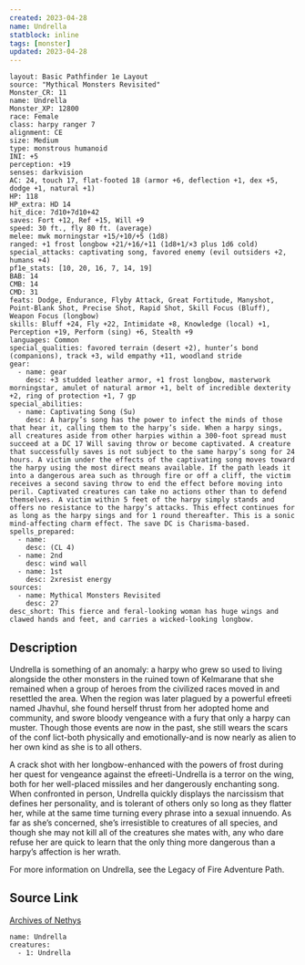 ```yaml
---
created: 2023-04-28
name: Undrella
statblock: inline
tags: [monster]
updated: 2023-04-28
---
```

```statblock
layout: Basic Pathfinder 1e Layout
source: "Mythical Monsters Revisited"
Monster_CR: 11
name: Undrella
Monster_XP: 12800
race: Female
class: harpy ranger 7
alignment: CE
size: Medium
type: monstrous humanoid
INI: +5
perception: +19
senses: darkvision
AC: 24, touch 17, flat-footed 18 (armor +6, deflection +1, dex +5, dodge +1, natural +1)
HP: 118
HP_extra: HD 14
hit_dice: 7d10+7d10+42
saves: Fort +12, Ref +15, Will +9
speed: 30 ft., fly 80 ft. (average)
melee: mwk morningstar +15/+10/+5 (1d8)
ranged: +1 frost longbow +21/+16/+11 (1d8+1/×3 plus 1d6 cold)
special_attacks: captivating song, favored enemy (evil outsiders +2, humans +4)
pf1e_stats: [10, 20, 16, 7, 14, 19]
BAB: 14
CMB: 14
CMD: 31
feats: Dodge, Endurance, Flyby Attack, Great Fortitude, Manyshot, Point-Blank Shot, Precise Shot, Rapid Shot, Skill Focus (Bluff), Weapon Focus (longbow)
skills: Bluff +24, Fly +22, Intimidate +8, Knowledge (local) +1, Perception +19, Perform (sing) +6, Stealth +9
languages: Common
special_qualities: favored terrain (desert +2), hunter’s bond (companions), track +3, wild empathy +11, woodland stride
gear:
  - name: gear
    desc: +3 studded leather armor, +1 frost longbow, masterwork morningstar, amulet of natural armor +1, belt of incredible dexterity +2, ring of protection +1, 7 gp
special_abilities:
  - name: Captivating Song (Su)
    desc: A harpy’s song has the power to infect the minds of those that hear it, calling them to the harpy’s side. When a harpy sings, all creatures aside from other harpies within a 300-foot spread must succeed at a DC 17 Will saving throw or become captivated. A creature that successfully saves is not subject to the same harpy’s song for 24 hours. A victim under the effects of the captivating song moves toward the harpy using the most direct means available. If the path leads it into a dangerous area such as through fire or off a cliff, the victim receives a second saving throw to end the effect before moving into peril. Captivated creatures can take no actions other than to defend themselves. A victim within 5 feet of the harpy simply stands and offers no resistance to the harpy’s attacks. This effect continues for as long as the harpy sings and for 1 round thereafter. This is a sonic mind-affecting charm effect. The save DC is Charisma-based.
spells_prepared:
  - name:
    desc: (CL 4)
  - name: 2nd
    desc: wind wall
  - name: 1st
    desc: 2xresist energy
sources:
  - name: Mythical Monsters Revisited
    desc: 27
desc_short: This fierce and feral-looking woman has huge wings and clawed hands and feet, and carries a wicked-looking longbow.
```
## Description
Undrella is something of an anomaly: a harpy who grew so used to living alongside the other monsters in the ruined town of Kelmarane that she remained when a group of heroes from the civilized races moved in and resettled the area. When the region was later plagued by a powerful efreeti named Jhavhul, she found herself thrust from her adopted home and community, and swore bloody vengeance with a fury that only a harpy can muster. Though those events are now in the past, she still wears the scars of the conf lict-both physically and emotionally-and is now nearly as alien to her own kind as she is to all others.

A crack shot with her longbow-enhanced with the powers of frost during her quest for vengeance against the efreeti-Undrella is a terror on the wing, both for her well-placed missiles and her dangerously enchanting song. When confronted in person, Undrella quickly displays the narcissism that defines her personality, and is tolerant of others only so long as they flatter her, while at the same time turning every phrase into a sexual innuendo. As far as she’s concerned, she’s irresistible to creatures of all species, and though she may not kill all of the creatures she mates with, any who dare refuse her are quick to learn that the only thing more dangerous than a harpy’s affection is her wrath.

For more information on Undrella, see the Legacy of Fire Adventure Path.
## Source Link
[Archives of Nethys](https://aonprd.com/MonsterDisplay.aspx?ItemName=Undrella)
```encounter-table
name: Undrella
creatures:
  - 1: Undrella
```
